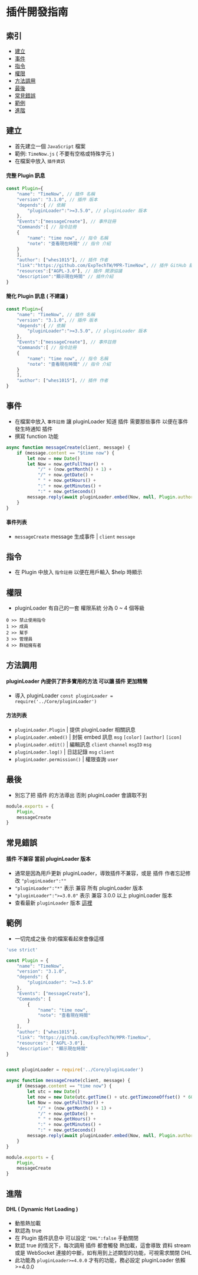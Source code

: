 # 插件開發指南

## 索引
- [建立](#建立)
- [事件](#事件)
- [指令](#指令)
- [權限](#權限)
- [方法調用](#方法調用)
- [最後](#最後)
- [常見錯誤](#常見錯誤)
- [範例](#範例)
- [進階](#進階)

## 建立
- 首先建立一個 `JavaScript` 檔案
- 範例: `TimeNow.js` ( 不要有空格或特殊字元 )
- 在檔案中放入 `插件資訊`
#### 完整 Plugin 訊息
```JavaScript
const Plugin={
    "name": "TimeNow", // 插件 名稱
    "version": "3.1.0", // 插件 版本
    "depends":{ // 依賴
        "pluginLoader":">=3.5.0", // pluginLoader 版本
    },
    "Events":["messageCreate"], // 事件註冊
    "Commands":[ // 指令註冊
    {
        "name": "time now", // 指令 名稱
        "note": "查看現在時間" // 指令 介紹
    }
    ],
    "author": ["whes1015"], // 插件 作者
    "link":"https://github.com/ExpTechTW/MPR-TimeNow", // 插件 GitHub 鏈接
    "resources":["AGPL-3.0"], // 插件 開源協議
    "description":"顯示現在時間" // 插件介紹
}
```
#### 簡化 Plugin 訊息 ( 不建議 )
```JavaScript
const Plugin={
    "name": "TimeNow", // 插件 名稱
    "version": "3.1.0", // 插件 版本
    "depends":{ // 依賴
        "pluginLoader":">=3.5.0", // pluginLoader 版本
    },
    "Events":["messageCreate"], // 事件註冊
    "Commands":[ // 指令註冊
    {
        "name": "time now", // 指令 名稱
        "note": "查看現在時間" // 指令 介紹
    }
    ],
    "author": ["whes1015"], // 插件 作者
}
```

## 事件
- 在檔案中放入 `事件註冊` 讓 pluginLoader 知道 插件 需要那些事件 以便在事件發生時通知 插件
- 撰寫 function 功能
```JavaScript
async function messageCreate(client, message) {
    if (message.content == "$time now") {
        let now = new Date()
        let Now = now.getFullYear() +
            "/" + (now.getMonth() + 1) +
            "/" + now.getDate() +
            " " + now.getHours() +
            ":" + now.getMinutes() +
            ":" + now.getSeconds()
        message.reply(await pluginLoader.embed(Now, null, Plugin.author, "https://raw.githubusercontent.com/ExpTechTW/API/%E4%B8%BB%E8%A6%81%E7%9A%84-(main)/image/Icon/ExpTech.png"))
    }
}
```
#### 事件列表
- `messageCreate` message 生成事件 | `client` `message`

## 指令
- 在 Plugin 中放入 `指令註冊` 以便在用戶輸入 $help 時顯示

## 權限
- pluginLoader 有自己的一套 權限系統 分為 0 ~ 4 個等級
```
0 >> 禁止使用指令
1 >> 成員
2 >> 幫手
3 >> 管理員
4 >> 群組擁有者
```

## 方法調用
#### pluginLoader 內提供了許多實用的方法 可以讓 插件 更加精簡
- 導入 pluginLoader `const pluginLoader = require('../Core/pluginLoader')`
#### 方法列表
- `pluginLoader.Plugin` | 提供 pluginLoader 相關訊息
- `pluginLoader.embed()` | 封裝 embed 訊息 `msg` `[color]` `[author]` `[icon]`
- `pluginLoader.edit()` | 編輯訊息 `client` `channel` `msgID` `msg`
- `pluginLoader.log()` | 日誌記錄 `msg` `client`
- `pluginLoader.permission()` | 權限查詢 `user`

## 最後
- 別忘了把 插件 的方法導出 否則 pluginLoader 會讀取不到
```JavaScript
module.exports = {
    Plugin,
    messageCreate
}
```

## 常見錯誤
#### 插件 不兼容 當前 pluginLoader 版本
- 通常是因為用戶更新 pluginLoader，導致插件不兼容，或是 插件 作者忘記修改 `"pluginLoader":""`
- `"pluginLoader":"*"` 表示 兼容 所有 pluginLoader 版本
- `"pluginLoader":">=3.0.0"` 表示 兼容 3.0.0 以上 pluginLoader 版本
- 查看最新 `pluginLoader` 版本 [這裡](https://github.com/ExpTechTW/MPR-pluginLoader/tree/%E4%B8%BB%E8%A6%81%E7%9A%84-(main)/version)

## 範例
- 一切完成之後 你的檔案看起來會像這樣
```JavaScript
'use strict'

const Plugin = {
    "name": "TimeNow",
    "version": "3.1.0",
    "depends": {
        "pluginLoader": ">=3.5.0"
    },
    "Events": ["messageCreate"],
    "Commands": [
        {
            "name": "time now",
            "note": "查看現在時間"
        }
    ],
    "author": ["whes1015"],
    "link": "https://github.com/ExpTechTW/MPR-TimeNow",
    "resources": ["AGPL-3.0"],
    "description": "顯示現在時間"
}


const pluginLoader = require('../Core/pluginLoader')

async function messageCreate(client, message) {
    if (message.content == "time now") {
        let utc = new Date()
        let now = new Date(utc.getTime() + utc.getTimezoneOffset() * 60 * 1000 + 60 * 60 * 8 * 1000)
        let Now = now.getFullYear() +
            "/" + (now.getMonth() + 1) +
            "/" + now.getDate() +
            " " + now.getHours() +
            ":" + now.getMinutes() +
            ":" + now.getSeconds()
        message.reply(await pluginLoader.embed(Now, null, Plugin.author.toString().replaceAll(",", " "), "https://raw.githubusercontent.com/ExpTechTW/API/%E4%B8%BB%E8%A6%81%E7%9A%84-(main)/image/Icon/ExpTech.png"))
    }
}

module.exports = {
    Plugin,
    messageCreate
}
```

## 進階
#### DHL ( Dynamic Hot Loading )
- 動態熱加載
- 默認為 true
- 在 Plugin 插件訊息中 可以設定 `"DHL":false` 手動關閉
- 默認 true 的情況下，每次調用 插件 都會觸發 熱加載，這會導致 資料 stream 或是 WebSocket 連接的中斷，如有用到上述類型的功能，可視需求關閉 DHL
- 此功能為 `pluginLoader>=4.0.0` 才有的功能，務必設定 pluginLoader 依賴 >=4.0.0
